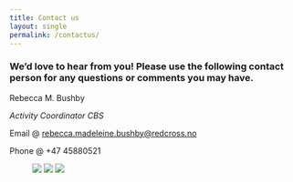 ```yaml
---
title: Contact us
layout: single
permalink: /contactus/
---
```


### We’d love to hear from you! Please use the following contact person for any questions or comments you may have. 

 

Rebecca M. Bushby 

*Activity Coordinator CBS*
 
Email @ rebecca.madeleine.bushby@redcross.no 

Phone @ +47 45880521

<figure class="third">
	<img src="/images/cbs_blog_pic_1.png">
	<img src="/images/cbs_blog_pic_2.JPEG">
	<img src="/images/cbs_blog_pic_3.jpeg">

